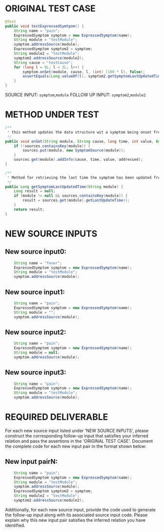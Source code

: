 # ORIGINAL TEST CASE
```java
@Test
public void testExpressedSymtpom() {
    String name = "pain";
    ExpressedSymptom symptom = new ExpressedSymptom(name);
    String module = "testModule";
    symptom.addressSource(module);
    ExpressedSymptom symptom2 = symptom;
    String module2 = "testModule";
    symptom2.addressSource(module2);
    String cause = "testCause";
    for (long l = 0L; l < 3L; l++) {
        symptom.onSet(module, cause, l, (int) (100 * l), false);
        assertEquals(Long.valueOf(l), symptom2.getSymptomLastUpdatedTime(module2));
    }
}

```
SOURCE INPUT: `symptom`,`module`
FOLLOW UP INPUT: `symptom2`,`module2`


# METHOD UNDER TEST
```java
/**
 * this method updates the data structure wit a symptom being onset from a module.
 */
public void onSet(String module, String cause, long time, int value, Boolean addressed) {
    if (!sources.containsKey(module)) {
        sources.put(module, new SymptomSource(module));
    }
    sources.get(module).addInfo(cause, time, value, addressed);
}

/**
 * Method for retrieving the last time the symptom has been updated from a given module.
 */
public Long getSymptomLastUpdatedTime(String module) {
    Long result = null;
    if (module != null && sources.containsKey(module)) {
        result = sources.get(module).getLastUpdateTime();
    }
    return result;
}

```


# NEW SOURCE INPUTS
## New source input0:
```java
    String name = "fever";
    ExpressedSymptom symptom = new ExpressedSymptom(name);
    String module = "testModule";
    symptom.addressSource(module);
```

## New source input1:
```java
    String name = "pain";
    ExpressedSymptom symptom = new ExpressedSymptom(name);
    String module = "";
    symptom.addressSource(module);
```

## New source input2:
```java
    String name = "pain";
    ExpressedSymptom symptom = new ExpressedSymptom(name);
    String module = null;
    symptom.addressSource(module);
```

## New source input3:
```java
    String name = "pain";
    ExpressedSymptom symptom = new ExpressedSymptom(name);
    String module = "testModule";
    symptom.addressSource(module);
```



# REQUIRED DELIVERABLE
For each new source input listed under 'NEW SOURCE INPUTS', please construct the corresponding follow-up input that satisfies your inferred relation and pass the assertions in the 'ORIGINAL TEST CASE'. Document the complete code for each new input pair in the format shown below:
## New input pairN:
```java
    String name = "pain";
    ExpressedSymptom symptom = new ExpressedSymptom(name);
    String module = "testModule";
    symptom.addressSource(module);
    ExpressedSymptom symptom2 = symptom;
    String module2 = "testModule";
    symptom2.addressSource(module2);
```

Additionally, for each new source input, provide the code used to generate the follow-up input along with its associated source input code. Please explain why this new input pair satisfies the inferred relation you have identified.